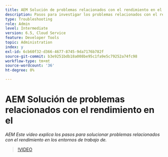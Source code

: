 ```yaml
---
title: AEM Solución de problemas relacionados con el rendimiento en el
description: Pasos para investigar los problemas relacionados con el rendimiento
type: Troubleshooting
role: Admin
level: Intermediate
version: 6.5, Cloud Service
feature: Developer Tools
topic: Administration
index: y
exl-id: 6cb60f32-d366-4677-8745-9da7176b782f
source-git-commit: b3e9251bdb18a008be95c1fa9e5c79252a74fc98
workflow-type: tm+mt
source-wordcount: '36'
ht-degree: 0%

---
```


# AEM Solución de problemas relacionados con el rendimiento en el

*AEM Este vídeo explica los pasos para solucionar problemas relacionados con el rendimiento en los entornos de trabajo de.*

>[!VIDEO](https://video.tv.adobe.com/v/335472?quality=12&learn=on)

